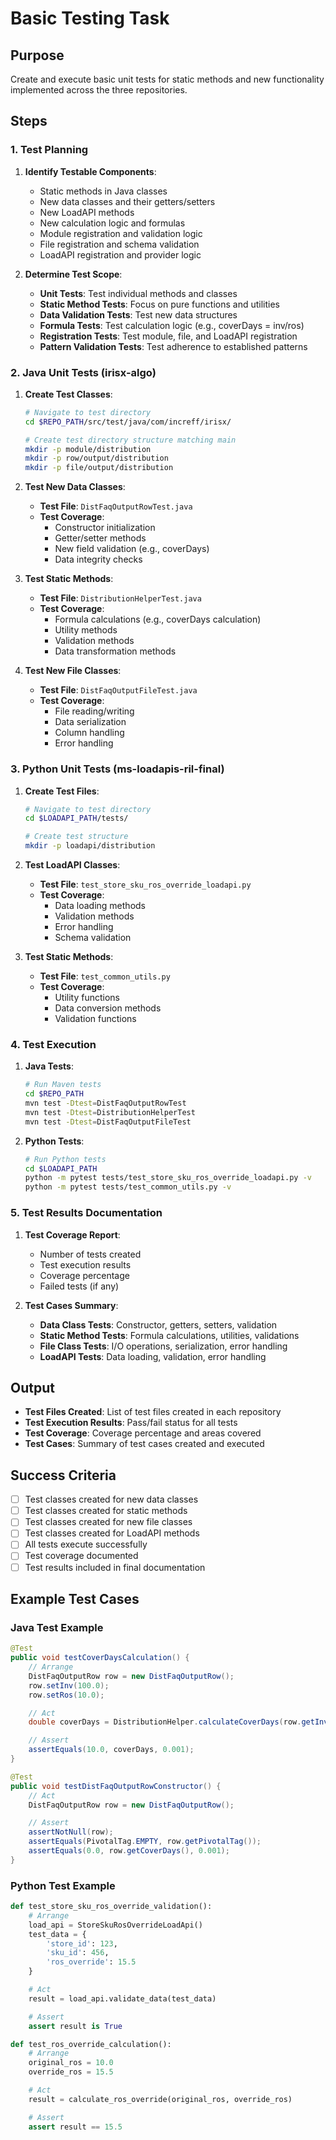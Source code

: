 # Basic Testing Task

## Purpose

Create and execute basic unit tests for static methods and new functionality implemented across the three repositories.

## Steps

### 1. Test Planning

1. **Identify Testable Components**:
   - Static methods in Java classes
   - New data classes and their getters/setters
   - New LoadAPI methods
   - New calculation logic and formulas
   - Module registration and validation logic
   - File registration and schema validation
   - LoadAPI registration and provider logic

2. **Determine Test Scope**:
   - **Unit Tests**: Test individual methods and classes
   - **Static Method Tests**: Focus on pure functions and utilities
   - **Data Validation Tests**: Test new data structures
   - **Formula Tests**: Test calculation logic (e.g., coverDays = inv/ros)
   - **Registration Tests**: Test module, file, and LoadAPI registration
   - **Pattern Validation Tests**: Test adherence to established patterns

### 2. Java Unit Tests (irisx-algo)

1. **Create Test Classes**:

   ```bash
   # Navigate to test directory
   cd $REPO_PATH/src/test/java/com/increff/irisx/

   # Create test directory structure matching main
   mkdir -p module/distribution
   mkdir -p row/output/distribution
   mkdir -p file/output/distribution
   ```

2. **Test New Data Classes**:
   - **Test File**: `DistFaqOutputRowTest.java`
   - **Test Coverage**:
     - Constructor initialization
     - Getter/setter methods
     - New field validation (e.g., coverDays)
     - Data integrity checks

3. **Test Static Methods**:
   - **Test File**: `DistributionHelperTest.java`
   - **Test Coverage**:
     - Formula calculations (e.g., coverDays calculation)
     - Utility methods
     - Validation methods
     - Data transformation methods

4. **Test New File Classes**:
   - **Test File**: `DistFaqOutputFileTest.java`
   - **Test Coverage**:
     - File reading/writing
     - Data serialization
     - Column handling
     - Error handling

### 3. Python Unit Tests (ms-loadapis-ril-final)

1. **Create Test Files**:

   ```bash
   # Navigate to test directory
   cd $LOADAPI_PATH/tests/

   # Create test structure
   mkdir -p loadapi/distribution
   ```

2. **Test LoadAPI Classes**:
   - **Test File**: `test_store_sku_ros_override_loadapi.py`
   - **Test Coverage**:
     - Data loading methods
     - Validation methods
     - Error handling
     - Schema validation

3. **Test Static Methods**:
   - **Test File**: `test_common_utils.py`
   - **Test Coverage**:
     - Utility functions
     - Data conversion methods
     - Validation functions

### 4. Test Execution

1. **Java Tests**:

   ```bash
   # Run Maven tests
   cd $REPO_PATH
   mvn test -Dtest=DistFaqOutputRowTest
   mvn test -Dtest=DistributionHelperTest
   mvn test -Dtest=DistFaqOutputFileTest
   ```

2. **Python Tests**:
   ```bash
   # Run Python tests
   cd $LOADAPI_PATH
   python -m pytest tests/test_store_sku_ros_override_loadapi.py -v
   python -m pytest tests/test_common_utils.py -v
   ```

### 5. Test Results Documentation

1. **Test Coverage Report**:
   - Number of tests created
   - Test execution results
   - Coverage percentage
   - Failed tests (if any)

2. **Test Cases Summary**:
   - **Data Class Tests**: Constructor, getters, setters, validation
   - **Static Method Tests**: Formula calculations, utilities, validations
   - **File Class Tests**: I/O operations, serialization, error handling
   - **LoadAPI Tests**: Data loading, validation, error handling

## Output

- **Test Files Created**: List of test files created in each repository
- **Test Execution Results**: Pass/fail status for all tests
- **Test Coverage**: Coverage percentage and areas covered
- **Test Cases**: Summary of test cases created and executed

## Success Criteria

- [ ] Test classes created for new data classes
- [ ] Test classes created for static methods
- [ ] Test classes created for new file classes
- [ ] Test classes created for LoadAPI methods
- [ ] All tests execute successfully
- [ ] Test coverage documented
- [ ] Test results included in final documentation

## Example Test Cases

### Java Test Example

```java
@Test
public void testCoverDaysCalculation() {
    // Arrange
    DistFaqOutputRow row = new DistFaqOutputRow();
    row.setInv(100.0);
    row.setRos(10.0);

    // Act
    double coverDays = DistributionHelper.calculateCoverDays(row.getInv(), row.getRos());

    // Assert
    assertEquals(10.0, coverDays, 0.001);
}

@Test
public void testDistFaqOutputRowConstructor() {
    // Act
    DistFaqOutputRow row = new DistFaqOutputRow();

    // Assert
    assertNotNull(row);
    assertEquals(PivotalTag.EMPTY, row.getPivotalTag());
    assertEquals(0.0, row.getCoverDays(), 0.001);
}
```

### Python Test Example

```python
def test_store_sku_ros_override_validation():
    # Arrange
    load_api = StoreSkuRosOverrideLoadApi()
    test_data = {
        'store_id': 123,
        'sku_id': 456,
        'ros_override': 15.5
    }

    # Act
    result = load_api.validate_data(test_data)

    # Assert
    assert result is True

def test_ros_override_calculation():
    # Arrange
    original_ros = 10.0
    override_ros = 15.5

    # Act
    result = calculate_ros_override(original_ros, override_ros)

    # Assert
    assert result == 15.5
```
